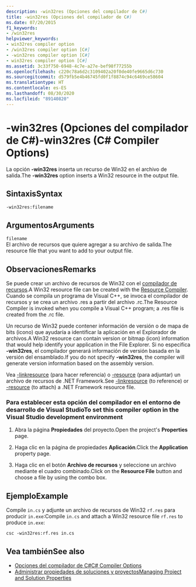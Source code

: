 ```yaml
---
description: -win32res (Opciones del compilador de C#)
title: -win32res (Opciones del compilador de C#)
ms.date: 07/20/2015
f1_keywords:
- /win32res
helpviewer_keywords:
- win32res compiler option
- /win32res compiler option [C#]
- -win32res compiler option [C#]
- win32res compiler option [C#]
ms.assetid: 3c33f750-6948-4c7e-a27e-bef98f77255b
ms.openlocfilehash: c220c78a6d2c3109402a20f0de40fe9665d6c730
ms.sourcegitcommit: d579fb5e4b46745fd0f1f8874c94c6469ce58604
ms.translationtype: HT
ms.contentlocale: es-ES
ms.lasthandoff: 08/30/2020
ms.locfileid: "89140820"
---
```

# <a name="-win32res-c-compiler-options"></a><span data-ttu-id="44bb3-103">-win32res (Opciones del compilador de C#)</span><span class="sxs-lookup"><span data-stu-id="44bb3-103">-win32res (C# Compiler Options)</span></span>
<span data-ttu-id="44bb3-104">La opción **-win32res** inserta un recurso de Win32 en el archivo de salida.</span><span class="sxs-lookup"><span data-stu-id="44bb3-104">The **-win32res** option inserts a Win32 resource in the output file.</span></span>  
  
## <a name="syntax"></a><span data-ttu-id="44bb3-105">Sintaxis</span><span class="sxs-lookup"><span data-stu-id="44bb3-105">Syntax</span></span>  
  
```console  
-win32res:filename  
```  
  
## <a name="arguments"></a><span data-ttu-id="44bb3-106">Argumentos</span><span class="sxs-lookup"><span data-stu-id="44bb3-106">Arguments</span></span>  
 `filename`  
 <span data-ttu-id="44bb3-107">El archivo de recursos que quiere agregar a su archivo de salida.</span><span class="sxs-lookup"><span data-stu-id="44bb3-107">The resource file that you want to add to your output file.</span></span>  
  
## <a name="remarks"></a><span data-ttu-id="44bb3-108">Observaciones</span><span class="sxs-lookup"><span data-stu-id="44bb3-108">Remarks</span></span>  
 <span data-ttu-id="44bb3-109">Se puede crear un archivo de recursos de Win32 con el [compilador de recursos](resource-compiler-option.md).</span><span class="sxs-lookup"><span data-stu-id="44bb3-109">A Win32 resource file can be created with the [Resource Compiler](resource-compiler-option.md).</span></span> <span data-ttu-id="44bb3-110">Cuando se compila un programa de Visual C++, se invoca el compilador de recursos y se crea un archivo .res a partir del archivo .rc.</span><span class="sxs-lookup"><span data-stu-id="44bb3-110">The Resource Compiler is invoked when you compile a Visual C++ program; a .res file is created from the .rc file.</span></span>  
  
 <span data-ttu-id="44bb3-111">Un recurso de Win32 puede contener información de versión o de mapa de bits (icono) que ayudaría a identificar la aplicación en el Explorador de archivos.</span><span class="sxs-lookup"><span data-stu-id="44bb3-111">A Win32 resource can contain version or bitmap (icon) information that would help identify your application in the File Explorer.</span></span> <span data-ttu-id="44bb3-112">Si no especifica **-win32res**, el compilador generará información de versión basada en la versión del ensamblado.</span><span class="sxs-lookup"><span data-stu-id="44bb3-112">If you do not specify **-win32res**, the compiler will generate version information based on the assembly version.</span></span>  
  
 <span data-ttu-id="44bb3-113">Vea [-linkresource](./linkresource-compiler-option.md) (para hacer referencia) o [-resource](./resource-compiler-option.md) (para adjuntar) un archivo de recursos de .NET Framework.</span><span class="sxs-lookup"><span data-stu-id="44bb3-113">See [-linkresource](./linkresource-compiler-option.md) (to reference) or [-resource](./resource-compiler-option.md) (to attach) a .NET Framework resource file.</span></span>  
  
### <a name="to-set-this-compiler-option-in-the-visual-studio-development-environment"></a><span data-ttu-id="44bb3-114">Para establecer esta opción del compilador en el entorno de desarrollo de Visual Studio</span><span class="sxs-lookup"><span data-stu-id="44bb3-114">To set this compiler option in the Visual Studio development environment</span></span>  
  
1. <span data-ttu-id="44bb3-115">Abra la página **Propiedades** del proyecto.</span><span class="sxs-lookup"><span data-stu-id="44bb3-115">Open the project's **Properties** page.</span></span>  
  
2. <span data-ttu-id="44bb3-116">Haga clic en la página de propiedades **Aplicación**.</span><span class="sxs-lookup"><span data-stu-id="44bb3-116">Click the **Application** property page.</span></span>  
  
3. <span data-ttu-id="44bb3-117">Haga clic en el botón **Archivo de recursos** y seleccione un archivo mediante el cuadro combinado.</span><span class="sxs-lookup"><span data-stu-id="44bb3-117">Click on the **Resource File** button and choose a file by using the combo box.</span></span>  
  
## <a name="example"></a><span data-ttu-id="44bb3-118">Ejemplo</span><span class="sxs-lookup"><span data-stu-id="44bb3-118">Example</span></span>  
 <span data-ttu-id="44bb3-119">Compile `in.cs` y adjunte un archivo de recursos de Win32 `rf.res` para producir `in.exe`:</span><span class="sxs-lookup"><span data-stu-id="44bb3-119">Compile `in.cs` and attach a Win32 resource file `rf.res` to produce `in.exe`:</span></span>  
  
```console  
csc -win32res:rf.res in.cs  
```  
  
## <a name="see-also"></a><span data-ttu-id="44bb3-120">Vea también</span><span class="sxs-lookup"><span data-stu-id="44bb3-120">See also</span></span>

- [<span data-ttu-id="44bb3-121">Opciones del compilador de C#</span><span class="sxs-lookup"><span data-stu-id="44bb3-121">C# Compiler Options</span></span>](./index.md)
- [<span data-ttu-id="44bb3-122">Administrar propiedades de soluciones y proyectos</span><span class="sxs-lookup"><span data-stu-id="44bb3-122">Managing Project and Solution Properties</span></span>](/visualstudio/ide/managing-project-and-solution-properties)
